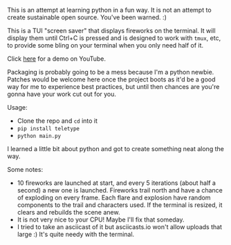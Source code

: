 This is an attempt at learning python in a fun way. It is not an attempt to
create sustainable open source. You've been warned. :)

This is a TUI "screen saver" that displays fireworks on the terminal. It will
display them until Ctrl+C is pressed and is designed to work with `tmux`, etc,
to provide some bling on your terminal when you only need half of it.

Click [here](https://www.youtube.com/watch?v=Y973e3n8vxk) for a demo on YouTube.

Packaging is probably going to be a mess because I'm a python newbie. Patches
would be welcome here once the project boots as it'd be a good way for me to
experience best practices, but until then chances are you're gonna have your
work cut out for you.

Usage:

-   Clone the repo and `cd` into it
-   `pip install teletype`
-   `python main.py`

I learned a little bit about python and got to create something neat along the way.

Some notes:

-   10 fireworks are launched at start, and every 5 iterations (about half a second) a new one is launched. Fireworks trail north and have a chance of exploding on every frame. Each flare and explosion have random components to the trail and characters used. If the terminal is resized, it clears and rebuilds the scene anew.
-   It is not very nice to your CPU! Maybe I'll fix that someday.
-   I tried to take an asciicast of it but asciicasts.io won't allow uploads that large :) It's quite needy with the terminal.
